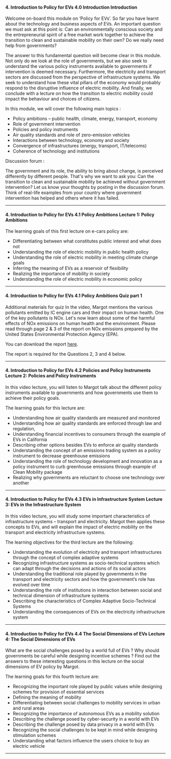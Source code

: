 #### 4. Introduction to Policy for EVs   4.0 Introduction   Introduction

Welcome on-board this module on ‘Policy for EVs’. So far you have learnt about the technology and business aspects of EVs. An important question we must ask at this point is: Can an environmentally conscious society and the entrepreneurial spirit of a free market work together to achieve the transition to clean and sustainable mobility on their own? Do we really need help from governments?
 
The answer to this fundamental question will become clear in this module. Not only do we look at the role of governments, but we also seek to understand the various policy instruments available to governments if intervention is deemed necessary. Furthermore, the electricity and transport sectors are discussed from the perspective of infrastructure systems. We seek to understand how these vital pillars of the economy would probably respond to the disruptive influence of electric mobility. And finally, we conclude with a lecture on how the transition to electric mobility could impact the behaviour and choices of citizens.


In this module, we will cover the following main topics :

* Policy ambitions – public health, climate, energy, transport, economy
* Role of government intervention
* Policies and policy instruments
* Air quality standards and role of zero-emission vehicles
* Interactions between technology, economy and society
* Convergence of infrastructures (energy, transport, IT/telecoms)
* Coherence of technology and institutions

Discussion forum :

The government and its role, the ability to bring about change, is perceived differently by different people. That's why we want to ask you: Can the transition to clean and sustainable mobility be achieved without government intervention? 
Let us know your thoughts by posting in the discussion forum. Think of real-life examples from your country where government intervention has helped and others where it has failed.

---

#### 4. Introduction to Policy for EVs   4.1 Policy Ambitions   Lecture 1: Policy Ambitions

The learning goals of this first lecture on e-cars policy are:

* Differentiating between what constitutes public interest and what does not
* Understanding the role of electric mobility in public health policy
* Understanding the role of electric mobility in meeting climate change goals
* Inferring the meaning of EVs as a reservoir of flexibility
* Realizing the importance of mobility in society
* Understanding the role of electric mobility in economic policy

---

#### 4. Introduction to Policy for EVs   4.1 Policy Ambitions   Quiz part 1

Additional materials for quiz
In the video, Margot mentions the various pollutants emitted by IC engine cars and their impact on human health. One of the key pollutants is NOx. Let's now learn about some of the harmful effects of NOx emissions on human health and the environment. Please read through page 2 & 3 of the report on NOx emissions prepared by the United States Environmental Protection Agency (EPA). 

You can download the report [here](https://prod-edxapp.edx-cdn.org/assets/courseware/v1/6ba8e94daaed0c851d2b06828abee69f/asset-v1:DelftX+eCARS1x+1T2018a+type@asset+block/EPA_Nitrogen_Oxides.pdf). 

The report is required for the Questions 2, 3 and 4 below. 

---

#### 4. Introduction to Policy for EVs   4.2 Policies and Policy Instruments   Lecture 2: Policies and Policy Instruments

In this video lecture, you will listen to Margot talk about the different policy instruments available to governments and how governments use them to achieve their policy goals.

The learning goals for this lecture are:

* Understanding how air quality standards are measured and monitored
* Understanding how air quality standards are enforced through law and regulation,
* Understanding financial incentives to consumers through the example of EVs in California
* Describing other options besides EVs to enforce air quality standards
* Understanding the concept of an emissions trading system as a policy instrument to decrease greenhouse emissions
* Understanding the role of technology development and innovation as a policy instrument to curb greenhouse emissions through example of Clean Mobility package
* Realizing why governments are reluctant to choose one technology over another

---

#### 4. Introduction to Policy for EVs   4.3 EVs in Infrastructure System   Lecture 3: EVs in the Infrastructure System



In this video lecture, you will study some important characteristics of infrastructure systems – transport and electricity. Margot then applies these concepts to EVs, and will explain the impact of electric mobility on the transport and electricity infrastructure systems.

The learning objectives for the third lecture are the following:

* Understanding the evolution of electricity and transport infrastructures through the concept of complex adaptive systems
* Recognizing infrastructure systems as socio-technical systems which can adapt through the decisions and actions of its social actors
* Understanding the traditional role played by governments in the transport and electricity sectors and how the government’s role has evolved over time
* Understanding the role of institutions in interaction between social and technical dimension of infrastructure systems
* Describing the characteristics of Complex Adaptive Socio-Technical Systems
* Understanding the consequences of EVs on the electricity infrastructure system


---

#### 4. Introduction to Policy for EVs   4.4 The Social Dimensions of EVs   Lecture 4: The Social Dimensions of EVs

What are the social challenges posed by a world full of EVs ? Why should governments be careful while designing incentive schemes ?  Find out the answers to these interesting questions in this lecture on the social dimensions of EV policy by Margot.


The learning goals for this fourth lecture are:

* Recognizing the important role played by public values while designing schemes for provision of essential services
* Defining the meaning of mobility
* Differentiating between social challenges to mobility services in urban and rural areas
* Recognizing the importance of autonomous EVs as a mobility solution
* Describing the challenge posed by cyber-security in a world with EVs
* Describing the challenge posed by data privacy in a world with EVs
* Recognizing the social challenges to be kept in mind while designing stimulation schemes
* Understanding what factors influence the users choice to buy an electric vehicle

---







